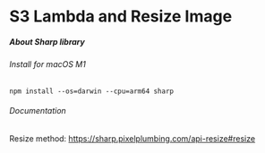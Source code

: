 # S3 Lambda and Resize Image



##### About Sharp library


###### Install for macOS M1 
```
npm install --os=darwin --cpu=arm64 sharp
```

###### Documentation

Resize method: https://sharp.pixelplumbing.com/api-resize#resize


